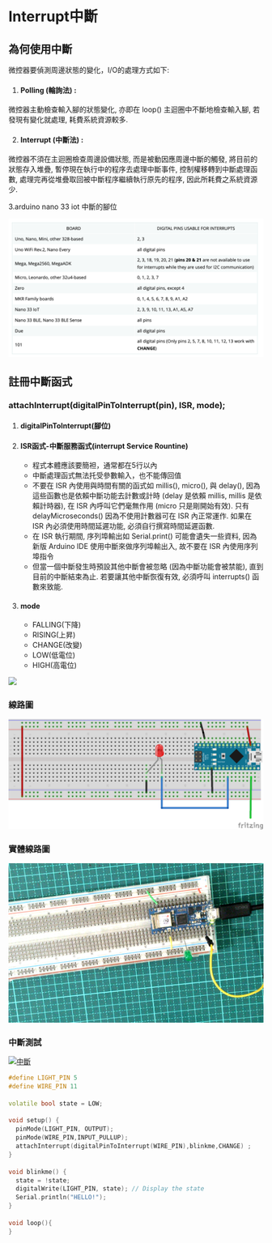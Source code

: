 # Interrupt中斷
## 為何使用中斷
微控器要偵測周邊狀態的變化，I/O的處理方式如下:
1. #### Polling (輪詢法) :
微控器主動檢查輸入腳的狀態變化, 亦即在 loop() 主迴圈中不斷地檢查輸入腳, 若發現有變化就處理, 耗費系統資源較多.

2. #### Interrupt (中斷法) :
微控器不須在主迴圈檢查周邊設備狀態, 而是被動因應周邊中斷的觸發, 將目前的狀態存入堆疊, 暫停現在執行中的程序去處理中斷事件, 控制權移轉到中斷處理函數, 處理完再從堆疊取回被中斷程序繼續執行原先的程序, 因此所耗費之系統資源少. 

3.arduino nano 33 iot 中斷的腳位

![](pic4.png)

## 註冊中斷函式

### attachInterrupt(digitalPinToInterrupt(pin), ISR, mode);

1. #### digitalPinToInterrupt(腳位)
2. #### ISR函式-中斷服務函式(interrupt Service Rountine)
	- 程式本體應該要簡袒，通常都在5行以內
	- 中斷處理函式無法托受參數輸入，也不能傳回值
	- 不要在 ISR 內使用與時間有關的函式如 millis(), micro(), 與 delay(), 因為這些函數也是依賴中斷功能去計數或計時 (delay 是依賴 millis, millis 是依賴計時器), 在 ISR 內呼叫它們毫無作用 (micro 只是剛開始有效). 只有 delayMicroseconds() 因為不使用計數器可在 ISR 內正常運作. 如果在 ISR 內必須使用時間延遲功能, 必須自行撰寫時間延遲函數. 
	- 在 ISR 執行期間, 序列埠輸出如 Serial.print() 可能會遺失一些資料, 因為新版 Arduino IDE 使用中斷來做序列埠輸出入, 故不要在 ISR 內使用序列埠指令
	- 但當一個中斷發生時預設其他中斷會被忽略 (因為中斷功能會被禁能), 直到目前的中斷結束為止. 若要讓其他中斷恢復有效, 必須呼叫 interrupts() 函數來致能. 
3. #### mode
	- FALLING(下降)
	- RISING(上昇)
	- CHANGE(改變)
	- LOW(低電位)
	- HIGH(高電位)

![](pic2.png)


### 線路圖
![](interrupt_bb.png)

### 實體線路圖
![](pic3.jpg)

### 中斷測試

[![中斷](https://img.youtube.com/vi/BmgeS6yzSOg/0.jpg)](https://youtu.be/BmgeS6yzSOg)



```C++
#define LIGHT_PIN 5
#define WIRE_PIN 11

volatile bool state = LOW;

void setup() {
  pinMode(LIGHT_PIN, OUTPUT);
  pinMode(WIRE_PIN,INPUT_PULLUP);
  attachInterrupt(digitalPinToInterrupt(WIRE_PIN),blinkme,CHANGE) ;
}

void blinkme() {
  state = !state;
  digitalWrite(LIGHT_PIN, state); // Display the state 
  Serial.println("HELLO!"); 
}

void loop(){
}

```

